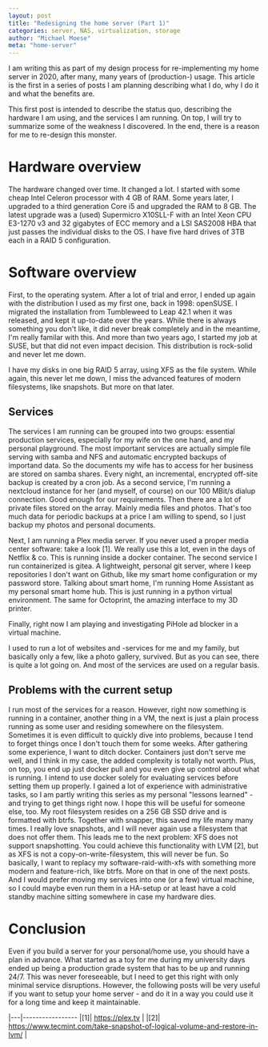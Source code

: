 ```yaml
---
layout: post
title: "Redesigning the home server (Part 1)"
categories: server, NAS, virtualization, storage
author: "Michael Moese"
meta: "home-server"
---
```


I am writing this as part of my design process for re-implementing
my home server in 2020, after many, many years of (production-) usage.
This article is the first in a series of posts I am planning describing
what I do, why I do it and what the benefits are.

This first post is intended to describe the status quo, describing the
hardware I am using, and the services I am running. On top, I will try
to summarize some of the weakness I discovered. In the end, there is a
reason for me to re-design this monster.

# Hardware overview
The hardware changed over time. It changed a lot. I started with some
cheap Intel Celeron processor with 4 GB of RAM. Some years later, 
I upgraded to a third generation Core i5 and upgraded the RAM to 8 GB.
The latest upgrade was a (used) Supermicro X10SLL-F with an Intel
Xeon CPU E3-1270 v3 and 32 gigabytes of ECC memory and a LSI SAS2008 
HBA that just passes the individual disks to the OS. 
I have five hard drives of 3TB each in a RAID 5 configuration.

# Software overview
First, to the operating system. After a lot of trial and error, I ended
up again with the distribution I used as my first one, back in 1998:
openSUSE. I migrated the installation from Tumbleweed to Leap 42.1 when 
it was released, and kept it up-to-date over the years. While there is 
always something you don't like, it did never break completely and in 
the meantime, I'm really familar with this. And more than two years ago,
I started my job at SUSE, but that did not even impact decision.
This distribution is rock-solid and never let me down.

I have my disks in one big RAID 5 array, using XFS as the file system.
While again, this never let me down, I miss the advanced features of 
modern filesystems, like snapshots. But more on that later.

## Services
The services I am running can be grouped into two groups: essential 
production services, especially for my wife on the one hand, and my 
personal playground.
The most important services are actually simple file serving with 
samba and NFS and automatic encrypted backups of importand data.
So the documents my wife has to access for her business are stored 
on samba shares. Every night, an incremental, encrypted off-site
backup is created by a cron job.
As a second service, I'm running a nextcloud instance for her (and
myself, of course) on our 100 MBit/s dialup connection. Good enough 
for our requirements.
Then there are a lot of private files stored on the array. Mainly
media files and photos. That's too much data for periodic backups at
a price I am willing to spend, so I just backup my photos and personal
documents.

Next, I am running a Plex media server. If you never used a proper media
center software: take a look [1]. We really use this a lot, even in the
days of Netflix & co.
This is running inside a docker container. The second service I run
containerized is gitea. A lightweight, personal git server, where I 
keep repositories I don't want on Github, like my smart home configuration
or my password store.
Talking about smart home, I'm running Home Assistant as my personal 
smart home hub. This is just running in a python virtual environment. 
The same for Octoprint, the amazing interface to my 3D printer.

Finally, right now I am playing and investigating PiHole ad blocker 
in a virtual machine.

I used to run a lot of websites and -services for me and my family, 
but basically only a few, like a photo gallery, survived. But as you 
can see, there is quite a lot going on. And most of the services are 
used on a regular basis.

## Problems with the current setup
I run most of the services for a reason. However, right now something
is running in a container, another thing in a VM, the next is just a 
plain process running as some user and residing somewhere on the 
filesystem.
Sometimes it is even difficult to quickly dive into problems, because
I tend to forget things once I don't touch them for some weeks. After
gathering some experience, I want to ditch docker. Containers just don't serve
me well, and I think in my case, the added complexity is totally not worth. 
Plus, on top, you end up just docker pull <something> and you even give up
control about what is running. I intend to use docker solely for evaluating
services before setting them up properly.
I gained a lot of experience with administrative tasks, so I am partly writing
this series as my personal "lessons learned" - and trying to get things right
now. I hope this will be useful for someone else, too.
My root filesystem resides on a 256 GB SSD drive and is formatted with btrfs.
Together with snapper, this saved my life many many times. I really love
snapshots, and I will never again use a filesystem that does not offer them.
This leads me to the next problem: XFS does not support snapshotting. You
could achieve this functionality with LVM [2], but as XFS is not a
copy-on-write-filesystem, this will never be fun.
So basically, I want to replacy my software-raid-with-xfs with something more
modern and feature-rich, like btrfs. More on that in one of the next posts.
And I would prefer moving my services into one (or a few) virtual machine, so
I could maybe even run them in a HA-setup or at least have a cold standby
machine sitting somewhere in case my hardware dies. 

# Conclusion
Even if you build a server for your personal/home use, you should have a plan
in advance. What started as a toy for me during my university days ended up
being a production grade system that has to be up and running 24/7.
This was never foreseeable, but I need to get this right with only minimal
service disruptions. 
However, the following posts will be very useful if you want to setup your
home server - and do it in a way you could use it for a long time and keep it
maintainable.


|---|-----------------
|[1]| https://plex.tv |
|[2]| https://www.tecmint.com/take-snapshot-of-logical-volume-and-restore-in-lvm/ |
